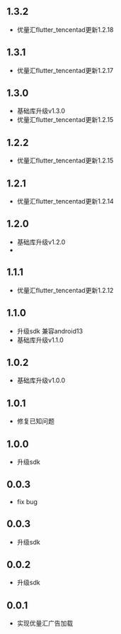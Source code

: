## 1.3.2
* 优量汇flutter_tencentad更新1.2.18

## 1.3.1
* 优量汇flutter_tencentad更新1.2.17

## 1.3.0

* 基础库升级v1.3.0
* 优量汇flutter_tencentad更新1.2.15

## 1.2.2

* 优量汇flutter_tencentad更新1.2.15

## 1.2.1

* 优量汇flutter_tencentad更新1.2.14

## 1.2.0

* 基础库升级v1.2.0
* 
## 1.1.1

* 优量汇flutter_tencentad更新1.2.12

## 1.1.0

* 升级sdk 兼容android13
* 基础库升级v1.1.0

## 1.0.2

* 基础库升级v1.0.0

## 1.0.1

* 修复已知问题

## 1.0.0

* 升级sdk

## 0.0.3

* fix bug

## 0.0.3

* 升级sdk

## 0.0.2

* 升级sdk

## 0.0.1

* 实现优量汇广告加载
